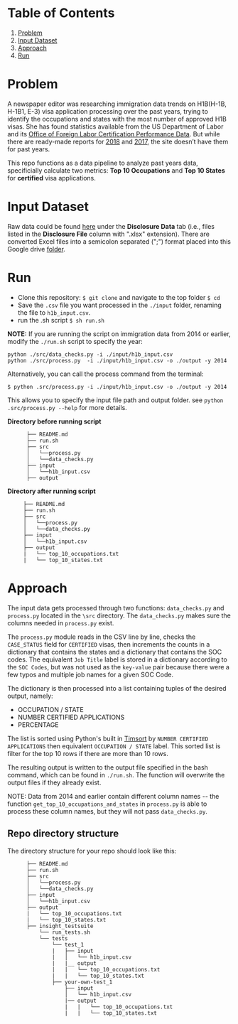 # Table of Contents
1. [Problem](README.md#problem)
2. [Input Dataset](README.md#input-dataset)
3. [Approach](README.md#Approach)
4. [Run](README.md#Run)

# Problem

A newspaper editor was researching immigration data trends on H1B(H-1B, H-1B1, E-3) visa application processing over the past years, trying to identify the occupations and states with the most number of approved H1B visas. She has found statistics available from the US Department of Labor and its [Office of Foreign Labor Certification Performance Data](https://www.foreignlaborcert.doleta.gov/performancedata.cfm#dis). But while there are ready-made reports for [2018](https://www.foreignlaborcert.doleta.gov/pdf/PerformanceData/2018/H-1B_Selected_Statistics_FY2018_Q4.pdf) and [2017](https://www.foreignlaborcert.doleta.gov/pdf/PerformanceData/2017/H-1B_Selected_Statistics_FY2017.pdf), the site doesn’t have them for past years. 

This repo functions as a data pipeline to analyze past years data, specificially calculate two metrics: **Top 10 Occupations** and **Top 10 States** for **certified** visa applications.

# Input Dataset

Raw data could be found [here](https://www.foreignlaborcert.doleta.gov/performancedata.cfm) under the __Disclosure Data__ tab (i.e., files listed in the __Disclosure File__ column with ".xlsx" extension). 
There are converted Excel files into a semicolon separated (";") format placed  into this Google drive [folder](https://drive.google.com/drive/folders/1Nti6ClUfibsXSQw5PUIWfVGSIrpuwyxf?usp=sharing). 

# Run

- Clone this repository: `$ git clone` and navigate to the top folder `$ cd`
- Save the `.csv` file you want processed in the `./input` folder, renaming the file to `h1b_input.csv`.
- run the .sh script `$ sh run.sh`

**NOTE:** If you are running the script on immigration data from 2014 or earlier, modify the `./run.sh` script to specify the year:
```
python ./src/data_checks.py -i ./input/h1b_input.csv
python ./src/process.py  -i ./input/h1b_input.csv -o ./output -y 2014
```

Alternatively, you can call the process command from the terminal:

`$ python .src/process.py -i ./input/h1b_input.csv -o ./output -y 2014`

This allows you to specify the input file path and output folder. see `python .src/process.py --help` for more details.

**Directory before running script**

```
      ├── README.md 
      ├── run.sh
      ├── src
      │   └──process.py
      │   └──data_checks.py
      ├── input
      │   └──h1b_input.csv
      ├── output
 ```
 **Directory after running script** 
 ```
      ├── README.md 
      ├── run.sh
      ├── src
      │   └──process.py
      │   └──data_checks.py
      ├── input
      │   └──h1b_input.csv
      ├── output
      |   └── top_10_occupations.txt
      |   └── top_10_states.txt
 ```
 

# Approach 

The input data gets processed through two functions: `data_checks.py` and `process.py` located in the `\src` directory. The `data_checks.py` makes sure the columns needed in `process.py` exist. 

The `process.py` module reads in the CSV line by line, checks the `CASE_STATUS` field for `CERTIFIED` visas, then increments the counts in a dictionary that contains the states and a dictionary that contains the SOC codes. The equivalent `Job Title` label is stored in a dictionary according to the `SOC Codes`, but was not used as the `key-value` pair because there were a few typos and multiple job names for a given SOC Code. 

The dictionary is then processed into a list containing tuples of the desired output, namely:
- OCCUPATION / STATE
- NUMBER CERTIFIED APPLICATIONS
- PERCENTAGE

The list is sorted using Python's built in [Timsort](https://en.wikipedia.org/wiki/Timsort) by `NUMBER CERTIFIED APPLICATIONS` then equivalent `OCCUPATION / STATE` label. This sorted list is filter for the top 10 rows if there are more than 10 rows.

The resulting output is written to the output file specified in the bash command, which can be found in `./run.sh`. The function will overwrite the output files if they already exist.

NOTE: Data from 2014 and earlier contain different column names -- the function `get_top_10_occupations_and_states` in `process.py` is able to process these column names, but they will not pass `data_checks.py`. 

## Repo directory structure

The directory structure for your repo should look like this:
```
      ├── README.md 
      ├── run.sh
      ├── src
      │   └──process.py
      │   └──data_checks.py
      ├── input
      │   └──h1b_input.csv
      ├── output
      |   └── top_10_occupations.txt
      |   └── top_10_states.txt
      ├── insight_testsuite
          └── run_tests.sh
          └── tests
              └── test_1
              |   ├── input
              |   │   └── h1b_input.csv
              |   |__ output
              |   |   └── top_10_occupations.txt
              |   |   └── top_10_states.txt
              ├── your-own-test_1
                  ├── input
                  │   └── h1b_input.csv
                  |── output
                  |   |   └── top_10_occupations.txt
                  |   |   └── top_10_states.txt
```

